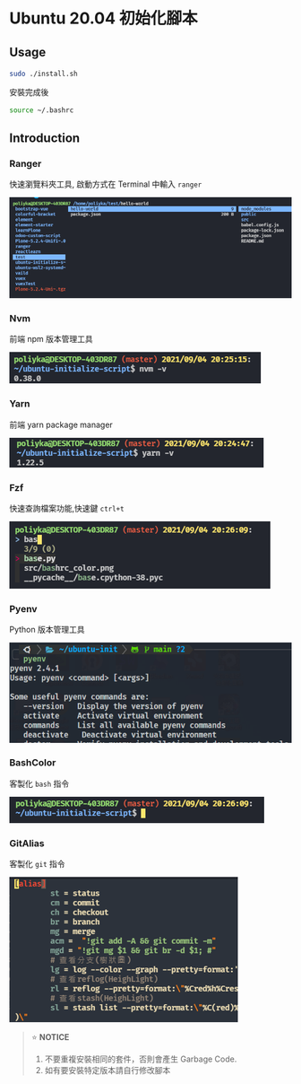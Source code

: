 # Ubuntu 20.04 初始化腳本

## Usage

```sh
sudo ./install.sh
```

安裝完成後

```sh
source ~/.bashrc
```

## Introduction

### Ranger

快速瀏覽料夾工具, 啟動方式在 Terminal 中輸入 `ranger`

![image](./src/ranger.png)

### Nvm

前端 npm 版本管理工具

![image](./src/nvm.png)

### Yarn

前端 yarn package manager

![image](./src/yarn.png)

### Fzf

快速查詢檔案功能,快速鍵 `ctrl+t`

![image](./src/fzf.png)

### Pyenv

Python 版本管理工具

![image](./src/pyenv.png)

### BashColor

客製化 `bash` 指令

![image](./src/bashrc_color.png)

### GitAlias

客製化 `git` 指令

![image](./src/git_alias.png)

> ⭐️ **NOTICE**
>
> 1. 不要重複安裝相同的套件，否則會產生 Garbage Code.
> 2. 如有要安裝特定版本請自行修改腳本
